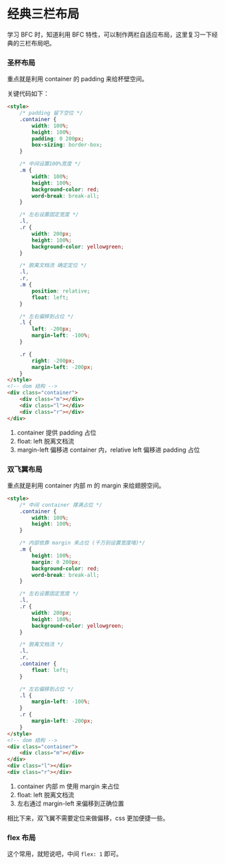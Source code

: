 # 经典三栏布局


学习 BFC 时，知道利用 BFC 特性，可以制作两栏自适应布局，这里复习一下经典的三栏布局吧。

### 圣杯布局

重点就是利用 container 的 padding 来给杯壁空间。

关键代码如下：

```html
<style>
    /* padding 留下空位 */
    .container {
        width: 100%;
        height: 100%;
        padding: 0 200px;
        box-sizing: border-box;
    }

    /* 中间设置100%宽度 */
    .m {
        width: 100%;
        height: 100%;
        background-color: red;
        word-break: break-all;
    }

    /* 左右设置固定宽度 */
    .l,
    .r {
        width: 200px;
        height: 100%;
        background-color: yellowgreen;
    }

    /* 脱离文档流 确定定位 */
    .l,
    .r,
    .m {
        position: relative;
        float: left;
    }

    /* 左右偏移到占位 */
    .l {
        left: -200px;
        margin-left: -100%;
    }

    .r {
        right: -200px;
        margin-left: -200px;
    }
</style>
<!-- dom 结构 -->
<div class="container">
    <div class="m"></div>
    <div class="l"></div>
    <div class="r"></div>
</div>
```

1. container 提供 padding 占位
2. float: left 脱离文档流
3. margin-left 偏移进 container 内，relative left 偏移进 padding 占位

### 双飞翼布局

重点就是利用 container 内部 m 的 margin 来给翅膀空间。

```html
<style>
    /* 中间 container 撑满占位 */
    .container {
        width: 100%;
        height: 100%;
    }

    /* 内部依靠 margin 来占位 (千万别设置宽度哦)*/
    .m {
        height: 100%;
        margin: 0 200px;
        background-color: red;
        word-break: break-all;
    }

    /* 左右设置固定宽度 */
    .l,
    .r {
        width: 200px;
        height: 100%;
        background-color: yellowgreen;
    }

    /* 脱离文档流 */
    .l,
    .r,
    .container {
        float: left;
    }

    /* 左右偏移到占位 */
    .l {
        margin-left: -100%;
    }
    .r {
        margin-left: -200px;
    }
</style>
<!-- dom 结构 -->
<div class="container">
    <div class="m"></div>
</div>
<div class="l"></div>
<div class="r"></div>
```

1. container 内部 m 使用 margin 来占位
2. float: left 脱离文档流
3. 左右通过 margin-left 来偏移到正确位置

相比下来，双飞翼不需要定位来做偏移，css 更加便捷一些。

### flex 布局

这个常用，就短说吧，中间 `flex: 1` 即可。

